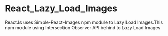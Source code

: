 # React_Lazy_Load_Images
ReactJs uses Simple-React-Images npm module to Lazy Load Images.This npm module using Intersection Observer API behind to Lazy Load Images 
